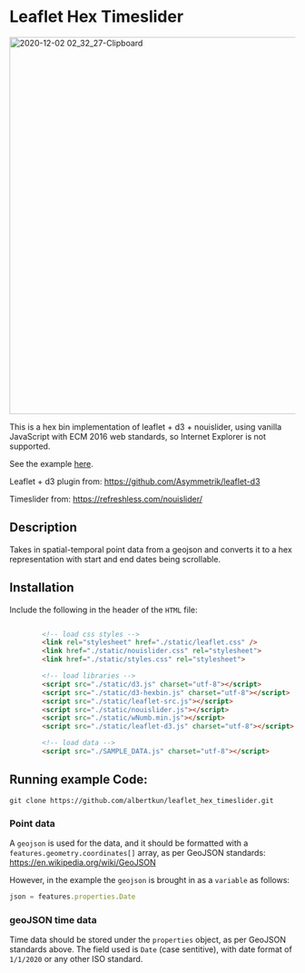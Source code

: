 # Leaflet Hex Timeslider
<img width="664" alt="2020-12-02 02_32_27-Clipboard" src="https://user-images.githubusercontent.com/8574425/100862385-f6086600-3447-11eb-8ecf-9717d8d73be6.png">

This is a hex bin implementation of leaflet + d3 + nouislider, using vanilla JavaScript with ECM 2016 web standards, so Internet Explorer is not supported.

See the example [here](https://albertkun.github.io/leaflet_hex_timeslider/).

Leaflet + d3 plugin from:
https://github.com/Asymmetrik/leaflet-d3

Timeslider from:
https://refreshless.com/nouislider/
## Description
Takes in spatial-temporal point data from a geojson and converts it to a hex representation with start and end dates being scrollable.

## Installation
Include the following in the header of the `HTML` file:

```html

		<!-- load css styles -->
		<link rel="stylesheet" href="./static/leaflet.css" />
		<link href="./static/nouislider.css" rel="stylesheet">
		<link href="./static/styles.css" rel="stylesheet">

		<!-- load libraries -->
		<script src="./static/d3.js" charset="utf-8"></script>
		<script src="./static/d3-hexbin.js" charset="utf-8"></script>
		<script src="./static/leaflet-src.js"></script>
		<script src="./static/nouislider.js"></script>
		<script src="./static/wNumb.min.js"></script>
		<script src="./static/leaflet-d3.js" charset="utf-8"></script>

		<!-- load data -->
		<script src="./SAMPLE_DATA.js" charset="utf-8"></script>
```

## Running example Code:

`git clone https://github.com/albertkun/leaflet_hex_timeslider.git`

### Point data
A `geojson` is used for the data, and it should be formatted with a `features.geometry.coordinates[]` array, as per GeoJSON standards:
https://en.wikipedia.org/wiki/GeoJSON

However, in the example the `geojson` is brought in as a `variable` as follows:
```js
json = features.properties.Date
```

### geoJSON time data
Time data should be stored under the `properties` object, as per GeoJSON standards above.
The field used is `Date` (case sentitive), with date format of `1/1/2020` or any other ISO standard.
